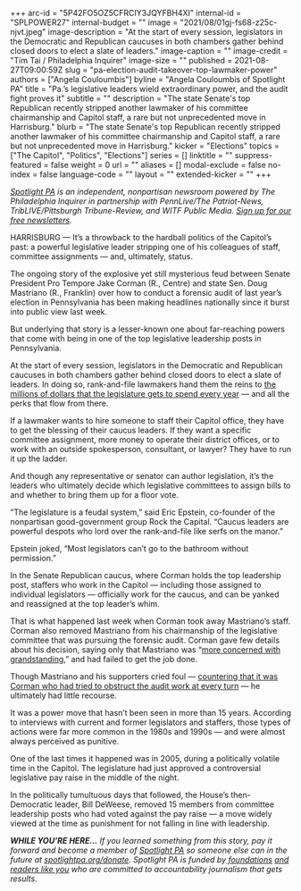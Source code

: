 +++
arc-id = "5P42FO5OZ5CFRCIY3JQYFBH4XI"
internal-id = "SPLPOWER27"
internal-budget = ""
image = "2021/08/01gj-fs68-z25c-njvt.jpeg"
image-description = "At the start of every session, legislators in the Democratic and Republican caucuses in both chambers gather behind closed doors to elect a slate of leaders."
image-caption = ""
image-credit = "Tim Tai / Philadelphia Inquirer"
image-size = ""
published = 2021-08-27T09:00:59Z
slug = "pa-election-audit-takeover-top-lawmaker-power"
authors = ["Angela Couloumbis"]
byline = "Angela Couloumbis of Spotlight PA"
title = "Pa.’s legislative leaders wield extraordinary power, and the audit fight proves it"
subtitle = ""
description = "The state Senate's top Republican recently stripped another lawmaker of his committee chairmanship and Capitol staff, a rare but not unprecedented move in Harrisburg."
blurb = "The state Senate's top Republican recently stripped another lawmaker of his committee chairmanship and Capitol staff, a rare but not unprecedented move in Harrisburg."
kicker = "Elections"
topics = ["The Capitol", "Politics", "Elections"]
series = []
linktitle = ""
suppress-featured = false
weight = 0
url = ""
aliases = []
modal-exclude = false
no-index = false
language-code = ""
layout = ""
extended-kicker = ""
+++

<a href="https://www.spotlightpa.org/"><i>Spotlight PA</i></a><i> is an independent, nonpartisan newsroom powered by The Philadelphia Inquirer in partnership with PennLive/The Patriot-News, TribLIVE/Pittsburgh Tribune-Review, and WITF Public Media. </i><a href="https://www.spotlightpa.org/newsletters"><i>Sign up for our free newsletters</i></a><i>.</i>

HARRISBURG — It’s a throwback to the hardball politics of the Capitol’s past: a powerful legislative leader stripping one of his colleagues of staff, committee assignments — and, ultimately, status.

The ongoing story of the explosive yet still mysterious feud between Senate President Pro Tempore Jake Corman (R., Centre) and state Sen. Doug Mastriano (R., Franklin) over how to conduct a forensic audit of last year’s election in Pennsylvania has been making headlines nationally since it burst into public view last week.

But underlying that story is a lesser-known one about far-reaching powers that come with being in one of the top legislative leadership posts in Pennsylvania.

At the start of every session, legislators in the Democratic and Republican caucuses in both chambers gather behind closed doors to elect a slate of leaders. In doing so, rank-and-file lawmakers hand them the reins to <a href="https://www.spotlightpa.org/series/the-hidden-tab/">the millions of dollars that the legislature gets to spend every year</a> — and all the perks that flow from there.

<script src="https://www.spotlightpa.org/embed.js" async></script><div data-spl-embed-version="1" data-spl-src="https://www.spotlightpa.org/embeds/donate/?teaser_text=If%20you%20learned%20something%20from%20this%20report%2C%20pay%20it%20forward%20and%20become%20a%20member%20of%20Spotlight%20PA%20so%20someone%20else%20can%20in%20the%20future."></div>

If a lawmaker wants to hire someone to staff their Capitol office, they have to get the blessing of their caucus leaders. If they want a specific committee assignment, more money to operate their district offices, or to work with an outside spokesperson, consultant, or lawyer? They have to run it up the ladder.

And though any representative or senator can author legislation, it’s the leaders who ultimately decide which legislative committees to assign bills to and whether to bring them up for a floor vote.

”The legislature is a feudal system,” said Eric Epstein, co-founder of the nonpartisan good-government group Rock the Capital. “Caucus leaders are powerful despots who lord over the rank-and-file like serfs on the manor.”

Epstein joked, “Most legislators can’t go to the bathroom without permission.”

In the Senate Republican caucus, where Corman holds the top leadership post, staffers who work in the Capitol — including those assigned to individual legislators — officially work for the caucus, and can be yanked and reassigned at the top leader’s whim.

That is what happened last week when Corman took away Mastriano’s staff. Corman also removed Mastriano from his chairmanship of the legislative committee that was pursuing the forensic audit. Corman gave few details about his decision, saying only that Mastriano was “<a href="https://www.inquirer.com/politics/pennsylvania/jake-corman-doug-mastriano-pennsylvania-republican-election-audit-20210820.html">more concerned with grandstanding,</a>” and had failed to get the job done.

<script src="https://www.spotlightpa.org/embed.js" async></script><div data-spl-embed-version="1" data-spl-src="https://www.spotlightpa.org/embeds/newsletter/"></div>

Though Mastriano and his supporters cried foul — <a href="https://www.facebook.com/SenatorDougMastriano/posts/1186501975094937">countering that it was Corman who had tried to obstruct the audit work at every turn</a> — he ultimately had little recourse.

It was a power move that hasn’t been seen in more than 15 years. According to interviews with current and former legislators and staffers, those types of actions were far more common in the 1980s and 1990s — and were almost always perceived as punitive.

One of the last times it happened was in 2005, during a politically volatile time in the Capitol. The legislature had just approved a controversial legislative pay raise in the middle of the night.

In the politically tumultuous days that followed, the House’s then-Democratic leader, Bill DeWeese, removed 15 members from committee leadership posts who had voted against the pay raise — a move widely viewed at the time as punishment for not falling in line with leadership.

<i><b>WHILE YOU’RE HERE...</b></i><i> If you learned something from this story, pay it forward and become a member of </i><a href="https://www.spotlightpa.org/"><i>Spotlight PA</i></a><i> so someone else can in the future at </i><a href="http://spotlightpa.org/donate"><i>spotlightpa.org/donate</i></a><i>. Spotlight PA is funded by</i><a href="https://www.spotlightpa.org/support"><i> foundations</i></a><i> </i><a href="https://www.spotlightpa.org/support"><i>and readers like you</i></a><i> who are committed to accountability journalism that gets results.</i>
